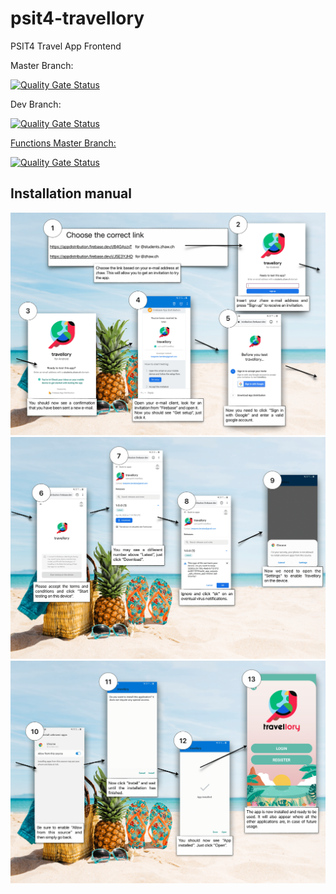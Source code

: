 # psit4-travellory
PSIT4 Travel App Frontend

Master Branch:

[![Quality Gate Status](http://160.85.252.103:9000/api/project_badges/measure?project=psti4-travellory&metric=alert_status)](http://160.85.252.103:9000/dashboard?id=psti4-travellory)

Dev Branch:

[![Quality Gate Status](http://160.85.252.103:9000/api/project_badges/measure?project=psit4-travellory-dev&metric=alert_status)](http://160.85.252.103:9000/dashboard?id=psit4-travellory-dev)



[Functions Master Branch:](https://github.zhaw.ch/PSIT4-Travellory/psit4-travellory-functions)

[![Quality Gate Status](http://160.85.252.103:9000/api/project_badges/measure?project=psit4-travellory-functions&metric=alert_status)](http://160.85.252.103:9000/dashboard?id=psit4-travellory-functions)

## Installation manual
![step1](installation_manual/PSIT4_installation_manual_v3_rev2-1.png)
![step2](installation_manual/PSIT4_installation_manual_v3_rev2-2.png)
![step3](installation_manual/PSIT4_installation_manual_v3_rev2-3.png)
